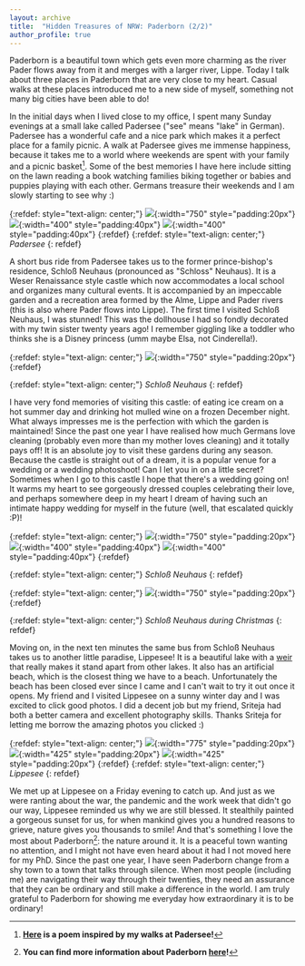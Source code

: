 ```yaml
---
layout: archive
title:  "Hidden Treasures of NRW: Paderborn (2/2)"
author_profile: true
---
```

Paderborn is a beautiful town which gets even more charming as the river Pader flows away from it and merges with a larger river, Lippe. Today I talk about three places in Paderborn that are very close to my heart. Casual walks at these places introduced me to a new side of myself, something not many big cities have been able to do!

In the initial days when I lived close to my office, I spent many Sunday evenings at a small lake called Padersee ("see" means "lake" in German). Padersee has a wonderful cafe and a nice park which makes it a perfect place for a family picnic. A walk at Padersee gives me immense happiness, because it takes me to a world where weekends are spent with your family and a picnic basket[^1]. Some of the best memories I have here include sitting on the lawn reading a book watching families biking together or babies and puppies playing with each other. Germans treasure their weekends and I am slowly starting to see why :)

{:refdef: style="text-align: center;"}
![](/images/Paderbornextra15.jpg){:width="750" style="padding:20px"}
![](/images/Paderbornextra18.jpg){:width="400" style="padding:40px"}
![](/images/Paderbornextra16.jpg){:width="400" style="padding:40px"}
{:refdef}
{:refdef: style="text-align: center;"}
*Padersee*
{: refdef}

A short bus ride from Padersee takes us to the former prince-bishop's residence, Schloß Neuhaus (pronounced as "Schloss" Neuhaus). It is a Weser Renaissance style castle which now accommodates a local school and organizes many cultural events. It is accompanied by an impeccable garden and a recreation area formed by the Alme, Lippe and Pader rivers (this is also where Pader flows into Lippe). The first time I visited Schloß Neuhaus, I was stunned! This was the dollhouse I had so fondly decorated with my twin sister twenty years ago! I remember giggling like a toddler who thinks she is a Disney princess (umm maybe Elsa, not Cinderella!).

{:refdef: style="text-align: center;"}
![](/images/Paderborn2_1.jpg){:width="750" style="padding:20px"}
{:refdef}

{:refdef: style="text-align: center;"}
*Schloß Neuhaus*
{: refdef}

I have very fond memories of visiting this castle: of eating ice cream on a hot summer day and drinking hot mulled wine on a frozen December night. What always impresses me is the perfection with which the garden is maintained! Since the past one year I have realised how much Germans love cleaning (probably even more than my mother loves cleaning) and it totally pays off! It is an absolute joy to visit these gardens during any season. Because the castle is straight out of a dream, it is a popular venue for a wedding or a wedding photoshoot! Can I let you in on a little secret? Sometimes when I go to this castle I hope  that there's a wedding going on! It warms my heart to see gorgeously dressed couples celebrating their love, and perhaps somewhere deep in my heart I dream of having such an intimate happy wedding for myself in the future (well, that escalated quickly :P)!

{:refdef: style="text-align: center;"}
![](/images/Paderbornextra20.jpg){:width="750" style="padding:20px"}
![](/images/Paderbornextra3.jpg){:width="400" style="padding:40px"}
![](/images/Paderbornextra21.jpg){:width="400" style="padding:40px"}
{:refdef}

{:refdef: style="text-align: center;"}
*Schloß Neuhaus*
{: refdef}


{:refdef: style="text-align: center;"}
![](/images/Paderbornextra28.jpg){:width="750" style="padding:20px"}
{:refdef}

{:refdef: style="text-align: center;"}
*Schloß Neuhaus during Christmas*
{: refdef}

Moving on, in the next ten minutes the same bus from Schloß Neuhaus takes us to another little paradise, Lippesee! It is a beautiful lake with a [weir](https://en.wikipedia.org/wiki/Weir) that really makes it stand apart from other lakes. It also has an artificial beach, which is the closest thing we have to a beach. Unfortunately the beach has been closed ever since I came and I can't wait to try it out once it opens. My friend and I visited Lippesee on a sunny winter day and I was excited to click good photos. I did a decent job but my friend, Sriteja had both a better camera and excellent photography skills. Thanks Sriteja for letting me borrow the amazing photos you clicked :)

{:refdef: style="text-align: center;"}
![](/images/Paderbornextra25.jpg){:width="775" style="padding:20px"}
![](/images/Paderbornextra23.jpg){:width="425" style="padding:20px"}
![](/images/Paderbornextra24.jpg){:width="425" style="padding:20px"}
{:refdef}
{:refdef: style="text-align: center;"}
*Lippesee*
{: refdef}

We met up at Lippesee on a Friday evening to catch up. And just as we were ranting about the war, the pandemic and the work week that didn't go our way, Lippesee reminded us why we are still blessed. It stealthily painted a gorgeous sunset for us, for when mankind gives you a hundred reasons to grieve, nature gives you thousands to smile! And that's something I love the most about Paderborn[^2]: the nature around it. It is a peaceful town wanting no attention, and I might not have even heard about it had I not moved here for my PhD. Since the past one year, I have seen Paderborn change from a shy town to a town that talks through silence. When most people (including me) are navigating their way through their twenties, they need an assurance that they can be ordinary and still make a difference in the world. I am truly grateful to Paderborn for showing me everyday how extraordinary it is to be ordinary!


[^1]: **[Here](https://allpoetry.com/poem/15816488-Joy-by-Mugdhak) is a poem inspired by my walks at Padersee!**
[^2]: **You can find more information about Paderborn [here](https://www.paderborn.de/microsite/welcome/index.php)!**
